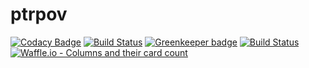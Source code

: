 # ptrpov
[![Codacy Badge](https://api.codacy.com/project/badge/Grade/d6e0ca13a0354aa5813df9699de8c21d)](https://app.codacy.com/app/hgrpov/ptrpov?utm_source=github.com&utm_medium=referral&utm_content=ptrpov/ptrpov&utm_campaign=badger)
[![Build Status](https://hgrpov.visualstudio.com/_apis/public/build/definitions/d85c9602-f677-46ba-9a90-60e61e4a59d5/15/badge)](https://hgrpov.visualstudio.com/ptrpov/_build/index?definitionId=15) 
[![Greenkeeper badge](https://badges.greenkeeper.io/pthrch/pthrch.svg)](https://greenkeeper.io/)
[![Build Status](https://travis-ci.org/pthrch/ptr.svg?branch=master)](https://travis-ci.org/pthrch/ptr)
[![Waffle.io - Columns and their card count](https://badge.waffle.io/pthrch/ptr.svg?columns=all)](https://waffle.io/pthrch/ptr)
